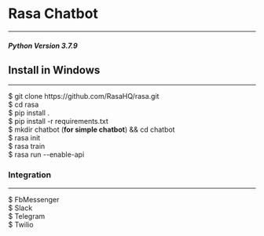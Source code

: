 <h1>Rasa Chatbot</h1>
<hr/>
<h5>Python Version 3.7.9</h5>


<h2>Install in Windows</h2>
<hr/>
$ <a>git clone https://github.com/RasaHQ/rasa.git</a>
<br/>
$ <a>cd rasa</a>
<br/>
$ <a>pip install .</a>
<br/>
$ <a>pip install -r requirements.txt</a>
<br/>
$ <a>mkdir chatbot</a> (<b>for simple chatbot</b>) && <a>cd chatbot</a>
<br/>
$ <a>rasa init</a>
<br/>
$ <a>rasa train</a>
<br/>
$ <a>rasa run --enable-api</a>
<br/>

<h3>Integration</h3>
<hr/>
$ <a>FbMessenger</a>
<br/>
$ <a>Slack</a>
<br/>
$ <a>Telegram</a>
<br/>
$ <a>Twilio</a>